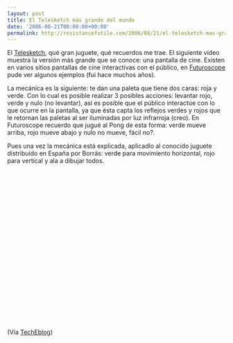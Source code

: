 ```yaml
---
layout: post
title: El Telesketch más grande del mundo
date: '2006-08-21T00:00:00+00:00'
permalink: http://resistancefutile.com/2006/08/21/el-telesketch-mas-grande-del-mundo/
---
```

El <a href="http://es.wikipedia.org/wiki/Telesketch">Telesketch</a>, qué gran juguete, qué recuerdos me trae. El siguiente vídeo muestra la versión más grande que se conoce: una pantalla de cine. Existen en varios sitios pantallas de cine interactivas con el público, en <a href="http://es.futuroscope.com/">Futuroscope</a> pude ver algunos ejemplos (fui hace muchos años). 

La mecánica es la siguiente: te dan una paleta que tiene dos caras: roja y verde. Con lo cual es posible realizar 3 posibles acciones: levantar rojo, verde y nulo (no levantar), así es posible que el público interactúe con lo que ocurre en la pantalla, ya que ésta capta los reflejos verdes y rojos que le retornan las paletas al ser iluminadas por luz infrarroja (creo). En Futuroscope recuerdo que jugué al Pong de esta forma: verde mueve arriba, rojo mueve abajo y nulo no mueve, fácil no?. 

Pues una vez la mecánica está explicada, aplicadlo al conocido juguete distribuido en España por Borrás: verde para movimiento horizontal, rojo para vertical y ala a dibujar todos.

<object width="425" height="350"><param name="movie" value="http://www.youtube.com/v/g-mUkDTB0kA"></param><embed src="http://www.youtube.com/v/g-mUkDTB0kA" type="application/x-shockwave-flash" width="425" height="350"></embed></object>

(Vía <a href="http://www.techeblog.com/index.php/tech-gadget/video-worlds-largest-etch-a-sketch">TechEblog</a>)
